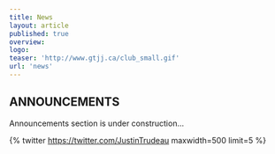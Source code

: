 ```yaml
---
title: News
layout: article
published: true
overview:
logo:
teaser: 'http://www.gtjj.ca/club_small.gif'
url: 'news'
---
```


## ANNOUNCEMENTS

Announcements section is under construction...

{% twitter https://twitter.com/JustinTrudeau maxwidth=500 limit=5 %}
